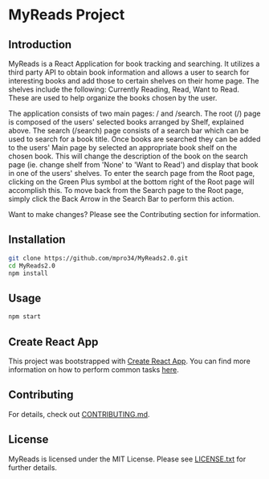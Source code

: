 # MyReads Project

## Introduction
MyReads is a React Application for book tracking and searching. It utilizes a third party API to obtain book information and allows a user to search for interesting books and add those to certain shelves on their home page. The shelves include the following: Currently Reading, Read, Want to Read. These are used to help organize the books chosen by the user.

The application consists of two main pages: / and /search. The root (/) page is composed of the users' selected books arranged by Shelf, explained above. The search (/search) page consists of a search bar which can be used to search for a book title. Once books are searched they can be added to the users' Main page by selected an appropriate book shelf on the chosen book. This will change the description of the book on the search page (ie. change shelf from 'None' to 'Want to Read') and display that book in one of the users' shelves. To enter the search page from the Root page, clicking on the Green Plus symbol at the bottom right of the Root page will accomplish this. To move back from the Search page to the Root page, simply click the Back Arrow in the Search Bar to perform this action.

Want to make changes? Please see the Contributing section for information.

## Installation
```bash
git clone https://github.com/mpro34/MyReads2.0.git
cd MyReads2.0
npm install
```

## Usage
```bash
npm start
```

## Create React App

This project was bootstrapped with [Create React App](https://github.com/facebookincubator/create-react-app). You can find more information on how to perform common tasks [here](https://github.com/facebookincubator/create-react-app/blob/master/packages/react-scripts/template/README.md).

## Contributing

For details, check out [CONTRIBUTING.md](CONTRIBUTING.md).

## License

MyReads is licensed under the MIT License. Please see [LICENSE.txt](LICENSE.txt) for further details.
